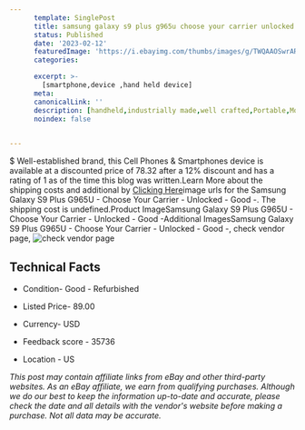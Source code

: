 ```yaml
---
      template: SinglePost
      title: samsung galaxy s9 plus g965u choose your carrier unlocked good 
      status: Published
      date: '2023-02-12'
      featuredImage: 'https://i.ebayimg.com/thumbs/images/g/TWQAAOSwrARjikDO/s-l225.jpg'
      categories: 

      excerpt: >-
        [smartphone,device ,hand held device]
      meta:
      canonicalLink: ''
      description: [handheld,industrially made,well crafted,Portable,Mobile,Compact,Convenient,Lightweight,Maneuverable,Man-portable,Miniature,Carriable,Hand-held,Light,Holdable,Transportable,Mobile device,Pocket-sized,On-the-go,Wireless,Cordless,Compact size,Convenient size, smartphone,device ,hand held device]
      noindex: false

        
---
```

$
    Well-established brand, this Cell Phones & Smartphones device is available at a discounted price of 78.32 after a 12% discount and has a rating of 1 as of the time this blog was written.Learn More about the shipping costs and additional by [Clicking Here](https://www.ebay.com/itm/255967647838?hash=item3b98dc585e%3Ag%3ATWQAAOSwrARjikDO&mkevt=1&mkcid=1&mkrid=711-53200-19255-0&campid=%253CePNCampaignId%253E&customid=%253CreferenceId%253E&toolid=10049)image urls for the Samsung Galaxy S9 Plus G965U - Choose Your Carrier - Unlocked - Good -. The shipping cost is undefined.Product ImageSamsung Galaxy S9 Plus G965U - Choose Your Carrier - Unlocked - Good -Additional ImagesSamsung Galaxy S9 Plus G965U - Choose Your Carrier - Unlocked - Good -, check vendor page, ![check vendor page](https://origin-galleryplus.ebayimg.com/ws/web/255967647838_2_0_1/225x225.jpg,https://origin-galleryplus.ebayimg.com/ws/web/255967647838_3_0_1/225x225.jpg,https://origin-galleryplus.ebayimg.com/ws/web/255967647838_4_0_1/225x225.jpg,https://origin-galleryplus.ebayimg.com/ws/web/255967647838_5_0_1/225x225.jpg,https://origin-galleryplus.ebayimg.com/ws/web/255967647838_6_0_1/225x225.jpg,https://origin-galleryplus.ebayimg.com/ws/web/255967647838_7_0_1/225x225.jpg,https://origin-galleryplus.ebayimg.com/ws/web/255967647838_8_0_1/225x225.jpg,https://origin-galleryplus.ebayimg.com/ws/web/255967647838_9_0_1/225x225.jpg,https://origin-galleryplus.ebayimg.com/ws/web/255967647838_10_0_1/225x225.jpg,https://origin-galleryplus.ebayimg.com/ws/web/255967647838_11_0_1/225x225.jpg,https://origin-galleryplus.ebayimg.com/ws/web/255967647838_12_0_1/225x225.jpg)
    
    

 ## Technical Facts 



     
      

 - Condition- Good - Refurbished 


      

 - Listed Price- 89.00 


      

 - Currency- USD 


      

 - Feedback score - 35736 


      

 - Location - US 


      
      

 *_This post may contain affiliate links from eBay and other third-party websites. As an eBay affiliate, we earn from qualifying purchases. Although we do our best to keep the information up-to-date and accurate, please check the date and all details with the vendor's website before making a purchase. Not all data may be accurate._*



    
    
    
    
    